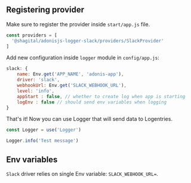 ## Registering provider

Make sure to register the provider inside `start/app.js` file.

```js
const providers = [
  '@shagital/adonisjs-logger-slack/providers/SlackProvider'
]
```

Add new configuration inside `logger` module in `config/app.js`:
```js
slack: {
    name: Env.get('APP_NAME', 'adonis-app'),
    driver: 'slack',
    webhookUrl: Env.get('SLACK_WEBHOOK_URL'),
    level: 'info',
    appStart : false, // whether to create log when app is starting
    logEnv : false // should send env variables when logging
}
```

That's it! Now you can use Logger that will send data to Logentries.

```js
const Logger = use('Logger')

Logger.info('Test message')

```

## Env variables

`Slack` driver relies on single Env variable: `SLACK_WEBHOOK_URL=`.
